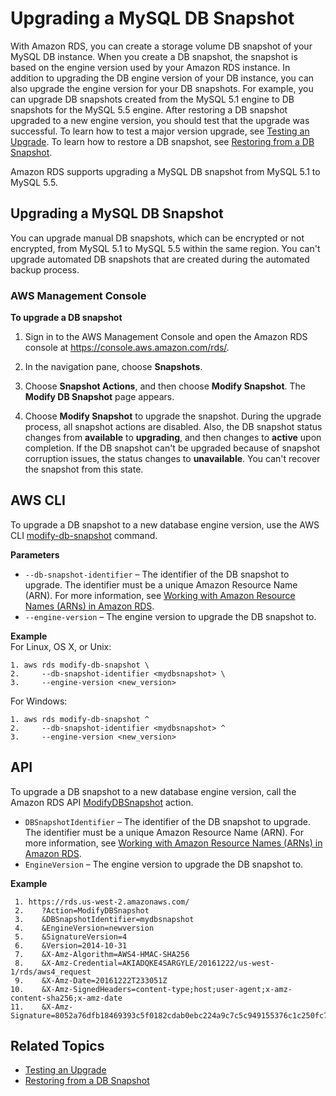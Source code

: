 # Upgrading a MySQL DB Snapshot<a name="USER_UpgradeDBSnapshot.MySQL"></a>

With Amazon RDS, you can create a storage volume DB snapshot of your MySQL DB instance\. When you create a DB snapshot, the snapshot is based on the engine version used by your Amazon RDS instance\. In addition to upgrading the DB engine version of your DB instance, you can also upgrade the engine version for your DB snapshots\. For example, you can upgrade DB snapshots created from the MySQL 5\.1 engine to DB snapshots for the MySQL 5\.5 engine\. After restoring a DB snapshot upgraded to a new engine version, you should test that the upgrade was successful\. To learn how to test a major version upgrade, see [Testing an Upgrade](USER_UpgradeDBInstance.MySQL.md#USER_UpgradeDBInstance.MySQL.UpgradeTesting)\. To learn how to restore a DB snapshot, see [Restoring from a DB Snapshot](USER_RestoreFromSnapshot.md)\.

Amazon RDS supports upgrading a MySQL DB snapshot from MySQL 5\.1 to MySQL 5\.5\.

## Upgrading a MySQL DB Snapshot<a name="USER_UpgradeDBSnapshot.MySQL.Upgrading"></a>

You can upgrade manual DB snapshots, which can be encrypted or not encrypted, from MySQL 5\.1 to MySQL 5\.5 within the same region\. You can't upgrade automated DB snapshots that are created during the automated backup process\.

### AWS Management Console<a name="USER_UpgradeDBSnapshot.MySQL.Console"></a>

**To upgrade a DB snapshot**

1. Sign in to the AWS Management Console and open the Amazon RDS console at [https://console\.aws\.amazon\.com/rds/](https://console.aws.amazon.com/rds/)\.

1. In the navigation pane, choose **Snapshots**\.

1. Choose **Snapshot Actions**, and then choose **Modify Snapshot**\. The **Modify DB Snapshot** page appears\. 

1. Choose **Modify Snapshot** to upgrade the snapshot\. During the upgrade process, all snapshot actions are disabled\. Also, the DB snapshot status changes from **available** to **upgrading**, and then changes to **active** upon completion\. If the DB snapshot can't be upgraded because of snapshot corruption issues, the status changes to **unavailable**\. You can't recover the snapshot from this state\. 

## AWS CLI<a name="USER_UpgradeDBSnapshot.MySQL.CLI"></a>

To upgrade a DB snapshot to a new database engine version, use the AWS CLI [modify\-db\-snapshot](https://docs.aws.amazon.com/cli/latest/reference/rds/modify-db-snapshot.html) command\. 

**Parameters**
+ `--db-snapshot-identifier` – The identifier of the DB snapshot to upgrade\. The identifier must be a unique Amazon Resource Name \(ARN\)\. For more information, see [Working with Amazon Resource Names \(ARNs\) in Amazon RDS](USER_Tagging.ARN.md)\.
+ `--engine-version` – The engine version to upgrade the DB snapshot to\.

**Example**  
For Linux, OS X, or Unix:  

```
1. aws rds modify-db-snapshot \
2.     --db-snapshot-identifier <mydbsnapshot> \
3.     --engine-version <new_version>
```
For Windows:  

```
1. aws rds modify-db-snapshot ^
2.     --db-snapshot-identifier <mydbsnapshot> ^
3.     --engine-version <new_version>
```

## API<a name="USER_UpgradeDBSnapshot.MySQL.API"></a>

To upgrade a DB snapshot to a new database engine version, call the Amazon RDS API [ ModifyDBSnapshot](https://docs.aws.amazon.com/AmazonRDS/latest/APIReference//API_ModifyDBSnapshot.html) action\. 
+ `DBSnapshotIdentifier` – The identifier of the DB snapshot to upgrade\. The identifier must be a unique Amazon Resource Name \(ARN\)\. For more information, see [Working with Amazon Resource Names \(ARNs\) in Amazon RDS](USER_Tagging.ARN.md)\. 
+ `EngineVersion` – The engine version to upgrade the DB snapshot to\. 

**Example**  

```
 1. https://rds.us-west-2.amazonaws.com/
 2.    ?Action=ModifyDBSnapshot
 3.    &DBSnapshotIdentifier=mydbsnapshot
 4.    &EngineVersion=newversion
 5.    &SignatureVersion=4
 6.    &Version=2014-10-31
 7.    &X-Amz-Algorithm=AWS4-HMAC-SHA256
 8.    &X-Amz-Credential=AKIADQKE4SARGYLE/20161222/us-west-1/rds/aws4_request
 9.    &X-Amz-Date=20161222T233051Z
10.    &X-Amz-SignedHeaders=content-type;host;user-agent;x-amz-content-sha256;x-amz-date
11.    &X-Amz-Signature=8052a76dfb18469393c5f0182cdab0ebc224a9c7c5c949155376c1c250fc7ec3
```

## Related Topics<a name="USER_UpgradeDBSnapshot.MySQL.Related"></a>
+ [Testing an Upgrade](USER_UpgradeDBInstance.MySQL.md#USER_UpgradeDBInstance.MySQL.UpgradeTesting)
+ [Restoring from a DB Snapshot](USER_RestoreFromSnapshot.md)